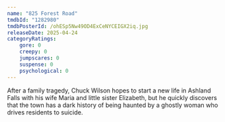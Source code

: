 ```yaml
---
name: "825 Forest Road"
tmdbId: "1282980"
tmdbPosterId: /ohESp5Nw49OD4ExCeNYCEIGX2iq.jpg
releaseDate: 2025-04-24
categoryRatings:
    gore: 0
    creepy: 0
    jumpscares: 0
    suspense: 0
    psychological: 0
---
```

After a family tragedy, Chuck Wilson hopes to start a new life in Ashland Falls with his wife Maria and little sister Elizabeth, but he quickly discovers that the town has a dark history of being haunted by a ghostly woman who drives residents to suicide.
